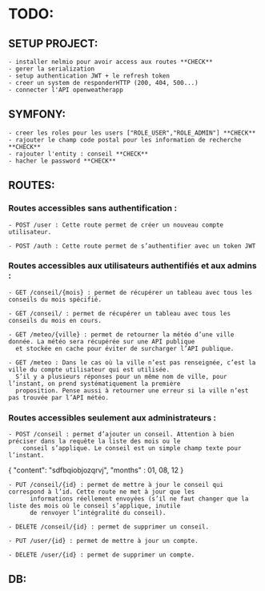 # TODO:

## SETUP PROJECT:

    - installer nelmio pour avoir access aux routes **CHECK**
    - gerer la serialization
    - setup authentication JWT + le refresh token
    - creer un system de responderHTTP (200, 404, 500...)
    - connecter l'API openweatherapp

## SYMFONY:

    - creer les roles pour les users ["ROLE_USER","ROLE_ADMIN"] **CHECK**
    - rajouter le champ code postal pour les information de recherche **CHECK**
    - rajouter l'entity : conseil **CHECK**
    - hacher le password **CHECK**

## ROUTES:

### Routes accessibles sans authentification :
    - POST /user : Cette route permet de créer un nouveau compte utilisateur.
  
    - POST /auth : Cette route permet de s’authentifier avec un token JWT

### Routes accessibles aux utilisateurs authentifiés et aux admins :

    - GET /conseil/{mois} : permet de récupérer un tableau avec tous les conseils du mois spécifié.
  
    - GET /conseil/ : permet de récupérer un tableau avec tous les conseils du mois en cours.
  
    - GET /meteo/{ville} : permet de retourner la météo d’une ville donnée. La météo sera récupérée sur une API publique
      et stockée en cache pour éviter de surcharger l’API publique.
  
    - GET /meteo : Dans le cas où la ville n’est pas renseignée, c’est la ville du compte utilisateur qui est utilisée.
      S’il y a plusieurs réponses pour un même nom de ville, pour l’instant, on prend systématiquement la première 
      proposition. Pense aussi à retourner une erreur si la ville n’est pas trouvée par l’API météo.


### Routes accessibles seulement aux administrateurs :
    - POST /conseil : permet d’ajouter un conseil. Attention à bien préciser dans la requête la liste des mois ou le
        conseil s’applique. Le conseil est un simple champ texte pour l’instant.

{
    "content": "sdfbqiobjozqrvj",
    "months" : 01, 08, 12
}
      
    - PUT /conseil/{id} : permet de mettre à jour le conseil qui correspond à l’id. Cette route ne met à jour que les
          informations réellement envoyées (s’il ne faut changer que la liste des mois où le conseil s’applique, inutile
          de renvoyer l’intégralité du conseil).
      
    - DELETE /conseil/{id} : permet de supprimer un conseil.
      
    - PUT /user/{id} : permet de mettre à jour un compte.
      
    - DELETE /user/{id} : permet de supprimer un compte.

## DB:
